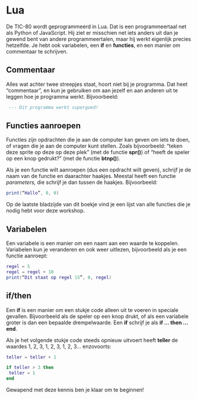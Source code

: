 # Lua

De TIC-80 wordt geprogrammeerd in Lua. Dat is een programmeertaal net als Python of JavaScript. Hij ziet er misschien net iets anders uit dan je gewend bent van andere programmeertalen, maar hij werkt eigenlijk precies hetzelfde. Je hebt ook variabelen, een **if** en **functies**, en een manier om commentaar te schrijven.

## Commentaar

Alles wat achter twee streepjes staat, hoort niet bij je programma. Dat heet “commentaar”, en kun je gebruiken om aan jezelf en aan anderen uit te leggen hoe je programma werkt. Bijvoorbeeld:
```lua
 --- Dit programma werkt supergoed!
```

## Functies aanroepen

Functies zijn opdrachten die je aan de computer kan geven om iets te doen, of vragen die je aan de computer kunt stellen. Zoals bijvoorbeeld: “teken deze sprite op deze op deze plek” (met de functie **spr()**) of “heeft de speler op een knop gedrukt?” (met de functie **btnp()**).

Als je een functie wilt aanroepen (dus een opdracht wilt geven), schrijf je de naam van de functie en daarachter haakjes. Meestal heeft een functie _parameters,_ die schrijf je dan tussen de haakjes. Bijvoorbeeld:
```lua
print(“Hallo”, 0, 0)
```
Op de laatste bladzijde van dit boekje vind je een lijst van alle functies die je nodig hebt voor deze workshop.

## Variabelen

Een variabele is een manier om een naam aan een waarde te koppelen. Variabelen kun je veranderen en ook weer uitlezen, bijvoorbeeld als je een functie aanroept:

```lua
regel = 5
regel = regel + 10
print(“Dit staat op regel 15”, 0, regel)
```

## if/then
Een **if** is een manier om een stukje code alleen uit te voeren in speciale gevallen. Bijvoorbeeld als de speler op een knop drukt, of als een variabele groter is dan een bepaalde drempelwaarde. Een **if** schrijf je als **if … then … end**.

Als je het volgende stukje code steeds opnieuw uitvoert heeft **teller** de waardes 1, 2, 3, 1, 2, 3, 1, 2, 3… enzovoorts:
```lua
teller = teller + 1

if teller > 3 then
 teller = 1
end
```
Gewapend met deze kennis ben je klaar om te beginnen!
